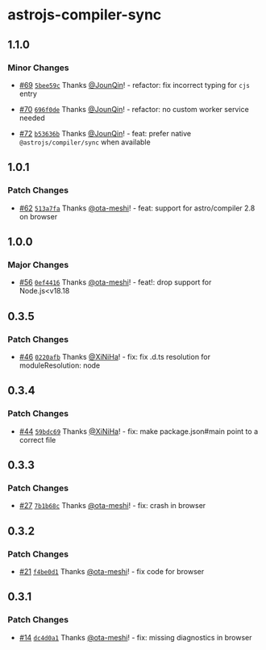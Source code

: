 # astrojs-compiler-sync

## 1.1.0

### Minor Changes

- [#69](https://github.com/ota-meshi/astrojs-compiler-sync/pull/69) [`5bee59c`](https://github.com/ota-meshi/astrojs-compiler-sync/commit/5bee59c15f9af270fc793757126866cba36be0bb) Thanks [@JounQin](https://github.com/JounQin)! - refactor: fix incorrect typing for `cjs` entry

- [#70](https://github.com/ota-meshi/astrojs-compiler-sync/pull/70) [`696f0de`](https://github.com/ota-meshi/astrojs-compiler-sync/commit/696f0deec6bfb25b4f4281b746b928ab71c9c25f) Thanks [@JounQin](https://github.com/JounQin)! - refactor: no custom worker service needed

- [#72](https://github.com/ota-meshi/astrojs-compiler-sync/pull/72) [`b53636b`](https://github.com/ota-meshi/astrojs-compiler-sync/commit/b53636b633faab0fe18d36780ec7ebf90e61e858) Thanks [@JounQin](https://github.com/JounQin)! - feat: prefer native `@astrojs/compiler/sync` when available

## 1.0.1

### Patch Changes

- [#62](https://github.com/ota-meshi/astrojs-compiler-sync/pull/62) [`513a7fa`](https://github.com/ota-meshi/astrojs-compiler-sync/commit/513a7fa9de3637ddc2d92bd298a6385b360f8690) Thanks [@ota-meshi](https://github.com/ota-meshi)! - feat: support for astro/compiler 2.8 on browser

## 1.0.0

### Major Changes

- [#56](https://github.com/ota-meshi/astrojs-compiler-sync/pull/56) [`0ef4416`](https://github.com/ota-meshi/astrojs-compiler-sync/commit/0ef4416ff0a098a0b542bd31814de4853475a828) Thanks [@ota-meshi](https://github.com/ota-meshi)! - feat!: drop support for Node.js<v18.18

## 0.3.5

### Patch Changes

- [#46](https://github.com/ota-meshi/astrojs-compiler-sync/pull/46) [`0220afb`](https://github.com/ota-meshi/astrojs-compiler-sync/commit/0220afbbcd61cd2b20eae3137b710fe98b48bfb3) Thanks [@XiNiHa](https://github.com/XiNiHa)! - fix: fix .d.ts resolution for moduleResolution: node

## 0.3.4

### Patch Changes

- [#44](https://github.com/ota-meshi/astrojs-compiler-sync/pull/44) [`59bdc69`](https://github.com/ota-meshi/astrojs-compiler-sync/commit/59bdc69a3aa928801f9cdbee59a00c73a6a56ded) Thanks [@XiNiHa](https://github.com/XiNiHa)! - fix: make package.json#main point to a correct file

## 0.3.3

### Patch Changes

- [#27](https://github.com/ota-meshi/astrojs-compiler-sync/pull/27) [`7b1b68c`](https://github.com/ota-meshi/astrojs-compiler-sync/commit/7b1b68cf22485025e88eb9794f0e89215da2e579) Thanks [@ota-meshi](https://github.com/ota-meshi)! - fix: crash in browser

## 0.3.2

### Patch Changes

- [#21](https://github.com/ota-meshi/astrojs-compiler-sync/pull/21) [`f4be0d1`](https://github.com/ota-meshi/astrojs-compiler-sync/commit/f4be0d13dddbfbeb6f574e3d8df56f26c2b7877d) Thanks [@ota-meshi](https://github.com/ota-meshi)! - fix code for browser

## 0.3.1

### Patch Changes

- [#14](https://github.com/ota-meshi/astrojs-compiler-sync/pull/14) [`dc4d0a1`](https://github.com/ota-meshi/astrojs-compiler-sync/commit/dc4d0a15aad4c6865e9ada37c0adc821342e18d9) Thanks [@ota-meshi](https://github.com/ota-meshi)! - fix: missing diagnostics in browser
